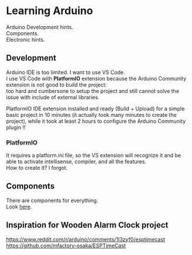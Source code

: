 # Learning Arduino

Arduino Development hints.  
Components.  
Electronic hints.

## Development

Arduino IDE is too limited. I want to use VS Code.   
I use VS Code with **PlatformIO** extension because the Arduino Community extension is not good to build the project:  
too hard and cumbersone to setup the project and still cannot solve the issue with include of external libraries.    
  
PlatformIO IDE extension installed and ready (Build + Upload) for a simple basic project in 10 minutes (it actually took many minutes to create the project), while it took at least 2 hours to configure the Arduino Community plugin !!  
  
### PlatformIO

It requires a platform.ini file, so the VS extension will recognize it and be able to activate intellisense, compiler, and all the features.  
How to create it? I forgot.  

## Components

There are components for everything.  
Look [here](Docs/Components.md).

## Inspiration for Wooden Alarm Clock project

https://www.reddit.com/r/arduino/comments/1l3zyf0/esptimecast  
https://github.com/mfactory-osaka/ESPTimeCast  